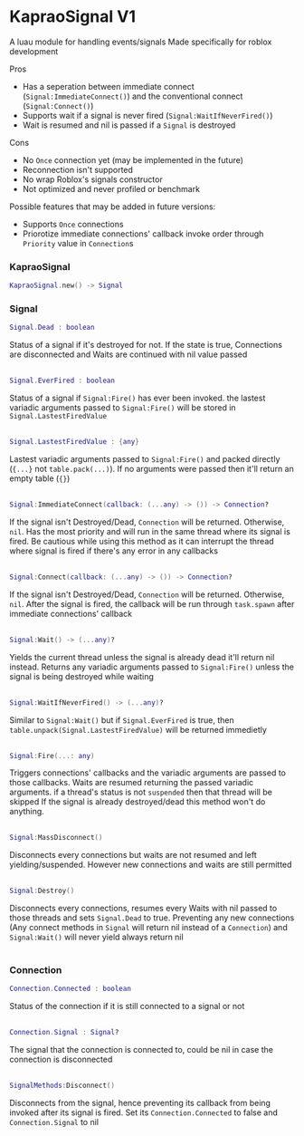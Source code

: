 # KapraoSignal V1
A luau module for handling events/signals 
Made specifically for roblox development

Pros
- Has a seperation between immediate connect (`Signal:ImmediateConnect()`) and the conventional connect (`Signal:Connect()`)
- Supports wait if a signal is never fired (`Signal:WaitIfNeverFired()`)
- Wait is resumed and nil is passed if a `Signal` is destroyed

Cons
- No `Once` connection yet (may be implemented in the future)
- Reconnection isn't supported
- No wrap Roblox's signals constructor
- Not optimized and never profiled or benchmark

Possible features that may be added in future versions:
- Supports `Once` connections
- Priorotize immediate connections' callback invoke order through `Priority` value in `Connection`s

### KapraoSignal
```lua
KapraoSignal.new() -> Signal
```
### Signal
```lua
Signal.Dead : boolean
```
Status of a signal if it's destroyed for not. If the state is true, Connections are disconnected and Waits are continued with nil value passed
<br/><br/>

```lua
Signal.EverFired : boolean
```
Status of a signal if `Signal:Fire()` has ever been invoked. the lastest variadic arguments passed to `Signal:Fire()` will be stored in `Signal.LastestFiredValue`
<br/><br/>

```lua
Signal.LastestFiredValue : {any}
```
Lastest variadic arguments passed to `Signal:Fire()` and packed directly (`{...}` not `table.pack(...)`).
If no arguments were passed then it'll return an empty table (`{}`)
<br/><br/>

```lua
Signal:ImmediateConnect(callback: (...any) -> ()) -> Connection?
```
If the signal isn't Destroyed/Dead, `Connection` will be returned. Otherwise, `nil`.
Has the most priority and will run in the same thread where its signal is fired.
Be cautious while using this method as it can interrupt the thread where signal is fired if there's any error in any callbacks
<br/><br/>

```lua
Signal:Connect(callback: (...any) -> ()) -> Connection?
```
If the signal isn't Destroyed/Dead, `Connection` will be returned. Otherwise, `nil`.
After the signal is fired, the callback will be run through `task.spawn` after immediate connections' callback
<br/><br/>

```lua
Signal:Wait() -> (...any)?
```
Yields the current thread unless the signal is already dead it'll return nil instead.
Returns any variadic arguments passed to `Signal:Fire()` unless the signal is being destroyed while waiting
<br/><br/>

```lua
Signal:WaitIfNeverFired() -> (...any)?
```
Similar to `Signal:Wait()` but if `Signal.EverFired` is true, then `table.unpack(Signal.LastestFiredValue)` will be returned immedietly
<br/><br/>

```lua
Signal:Fire(...: any)
```
Triggers connections' callbacks and the variadic arguments are passed to those callbacks.
Waits are resumed returning the passed variadic arguments. if a thread's status is not `suspended` then that thread will be skipped
If the signal is already destroyed/dead this method won't do anything.
<br/><br/>

```lua
Signal:MassDisconnect()
```
Disconnects every connections but waits are not resumed and left yielding/suspended.
However new connections and waits are still permitted
<br/><br/>

```lua
Signal:Destroy()
```
Disconnects every connections, resumes every Waits with nil passed to those threads and sets `Signal.Dead` to true.
Preventing any new connections (Any connect methods in `Signal` will return nil instead of a `Connection`) and `Signal:Wait()` will never yield always return nil
<br/><br/>

### Connection
```lua
Connection.Connected : boolean
```
Status of the connection if it is still connected to a signal or not
<br/><br/>

```lua
Connection.Signal : Signal?
```
The signal that the connection is connected to, could be nil in case the connection is disconnected
<br/><br/>

```lua
SignalMethods:Disconnect()
```
Disconnects from the signal, hence preventing its callback from being invoked after its signal is fired.
Set its `Connection.Connected` to false and `Connection.Signal` to nil
